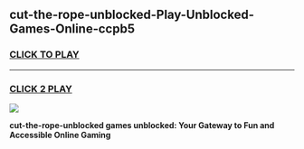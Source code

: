 
## cut-the-rope-unblocked-Play-Unblocked-Games-Online-ccpb5
<h3>
<a href="https://premium76.site?title=cut-the-rope-unblocked&ref=25A">CLICK TO PLAY</a></h3>
<hr>

<h3>
<a href="https://premium76.site?title=cut-the-rope-unblocked&ref=25A">CLICK 2 PLAY</a>
  
</h3>

<a href="https://premium76.site?title=cut-the-rope-unblocked&ref=25A"><img src="https://clearcache.store/games.png"></a>


**cut-the-rope-unblocked games unblocked: Your Gateway to Fun and Accessible Online Gaming**
